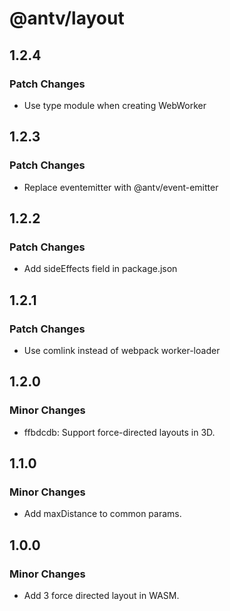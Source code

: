 # @antv/layout

## 1.2.4

### Patch Changes

- Use type module when creating WebWorker

## 1.2.3

### Patch Changes

- Replace eventemitter with @antv/event-emitter

## 1.2.2

### Patch Changes

- Add sideEffects field in package.json

## 1.2.1

### Patch Changes

- Use comlink instead of webpack worker-loader

## 1.2.0

### Minor Changes

- ffbdcdb: Support force-directed layouts in 3D.

## 1.1.0

### Minor Changes

- Add maxDistance to common params.

## 1.0.0

### Minor Changes

- Add 3 force directed layout in WASM.
